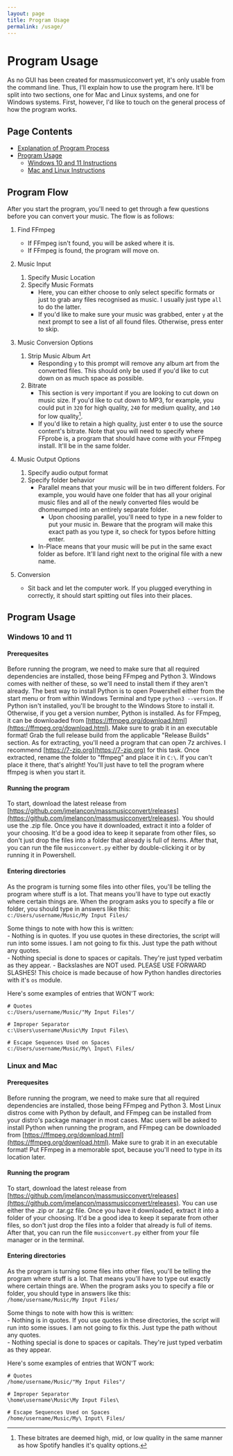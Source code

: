 ```yaml
---
layout: page
title: Program Usage
permalink: /usage/
---
```

# Program Usage  
As no GUI has been created for massmusicconvert yet, it's only usable from the command line. Thus, I'll explain how to use the program here. It'll be split into two sections, one for Mac and Linux systems, and one for Windows systems. First, however, I'd like to touch on the general process of how the program works. 

## Page Contents

- [Explanation of Program Process](#program-flow)
- [Program Usage](#program-usage)
    - [Windows 10 and 11 Instructions](#windows-10-and-11)
    - [Mac and Linux Instructions](#linux-and-mac)

## Program Flow
After you start the program, you'll need to get through a few questions before you can convert your music. The flow is as follows:  

1. Find FFmpeg  
    - If FFmpeg isn't found, you will be asked where it is.  
    - If FFmpeg is found, the program will move on.  

2. Music Input  
    1. Specify Music Location  
    2. Specify Music Formats  
        - Here, you can either choose to only select specific formats or just to grab any files recognised as music. I usually just type `all` to do the latter.  
        - If you'd like to make sure your music was grabbed, enter `y` at the next prompt to see a list of all found files. Otherwise, press enter to skip.  

3. Music Conversion Options  
    1. Strip Music Album Art  
        - Responding `y` to this prompt will remove any album art from the converted files. This should only be used if you'd like to cut down on as much space as possible.  
    2. Bitrate  
        - This section is very important if you are looking to cut down on music size. If you'd like to cut down to MP3, for example, you could put in `320` for high quality, `240` for medium quality, and `140` for low quality[^1].  
        - If you'd like to retain a high quality, just enter `0` to use the source content's bitrate. Note that you will need to specify where FFprobe is, a program that should have come with your FFmpeg install. It'll be in the same folder.  

4. Music Output Options  
    1. Specify audio output format  
    2. Specify folder behavior  
        - Parallel means that your music will be in two different folders. For example, you would have one folder that has all your original music files and all of the newly converted files would be dhomeumped into an entirely separate folder.  
            - Upon choosing parallel, you'll need to type in a new folder to put your music in. Beware that the program will make this exact path as you type it, so check for typos before hitting enter.  
        - In-Place means that your music will be put in the same exact folder as before. It'll land right next to the original file with a new name.  

5. Conversion  
    - Sit back and let the computer work. If you plugged everything in correctly, it should start spitting out files into their places.  

## Program Usage

### Windows 10 and 11

#### Prerequesites  
Before running the program, we need to make sure that all required dependencies are installed, those being FFmpeg and Python 3. Windows comes with neither of these, so we'll need to install them if they aren't already. The best way to install Python is to open Powershell either from the start menu or from within Windows Terminal and type `python3 --version`. If Python isn't installed, you'll be brought to the Windows Store to install it. Otherwise, if you get a version number, Python is installed. As for FFmpeg, it can be downloaded from [https://ffmpeg.org/download.html](https://ffmpeg.org/download.html). Make sure to grab it in an executable format! Grab the full release build from the applicable "Release Builds" section. As for extracting, you'll need a program that can open 7z archives. I recommend [https://7-zip.org](https://7-zip.org) for this task. Once extracted, rename the folder to "ffmpeg" and place it in `C:\`. If you can't place it there, that's alright! You'll just have to tell the program where ffmpeg is when you start it.  

#### Running the program  
To start, download the latest release from [https://github.com/jmelancon/massmusicconvert/releases](https://github.com/jmelancon/massmusicconvert/releases). You should use the .zip file. Once you have it downloaded, extract it into a folder of your choosing. It'd be a good idea to keep it separate from other files, so don't just drop the files into a folder that already is full of items. After that, you can run the file `musicconvert.py` either by double-clicking it or by running it in Powershell.  

#### Entering directories  
As the program is turning some files into other files, you'll be telling the program where stuff is a lot. That means you'll have to type out exactly where certain things are. When the program asks you to specify a file or folder, you should type in answers like this:  
```c:/Users/username/Music/My Input Files/```  

Some things to note with how this is written:  
    - Nothing is in quotes. If you use quotes in these directories, the script will run into some issues. I am not going to fix this. Just type the path without any quotes.  
    - Nothing special is done to spaces or capitals. They're just typed verbatim as they appear. 
    - Backslashes are NOT used. PLEASE USE FORWARD SLASHES! This choice is made because of how Python handles directories with it's `os` module.  

Here's some examples of entries that WON'T work:  
```
# Quotes
c:/Users/username/Music/"My Input Files"/

# Improper Separator
c:\Users\username\Music\My Input Files\

# Escape Sequences Used on Spaces
c:/Users/username/Music/My\ Input\ Files/
```  

### Linux and Mac  

#### Prerequesites  
Before running the program, we need to make sure that all required dependencies are installed, those being FFmpeg and Python 3. Most Linux distros come with Python by default, and FFmpeg can be installed from your distro's package manager in most cases. Mac users will be asked to install Python when running the program, and FFmpeg can be downloaded from [https://ffmpeg.org/download.html](https://ffmpeg.org/download.html). Make sure to grab it in an executable format! Put FFmpeg in a memorable spot, because you'll need to type in its location later.  

#### Running the program  
To start, download the latest release from [https://github.com/jmelancon/massmusicconvert/releases](https://github.com/jmelancon/massmusicconvert/releases). You can use either the .zip or .tar.gz file. Once you have it downloaded, extract it into a folder of your choosing. It'd be a good idea to keep it separate from other files, so don't just drop the files into a folder that already is full of items. After that, you can run the file `musicconvert.py` either from your file manager or in the terminal.  

#### Entering directories  
As the program is turning some files into other files, you'll be telling the program where stuff is a lot. That means you'll have to type out exactly where certain things are. When the program asks you to specify a file or folder, you should type in answers like this:  
```/home/username/Music/My Input Files/```  

Some things to note with how this is written:  
    - Nothing is in quotes. If you use quotes in these directories, the script will run into some issues. I am not going to fix this. Just type the path without any quotes.  
    - Nothing special is done to spaces or capitals. They're just typed verbatim as they appear.  

Here's some examples of entries that WON'T work:  
```
# Quotes
/home/username/Music/"My Input Files"/

# Improper Separator
\home\username\Music\My Input Files\

# Escape Sequences Used on Spaces
/home/username/Music/My\ Input\ Files/
```  

[^1]: These bitrates are deemed high, mid, or low quality in the same manner as how Spotify handles it's quality options.